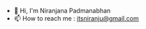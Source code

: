 - 👋 Hi, I'm Niranjana Padmanabhan
- 📫 How to reach me : itsniranju@gmail.com

<!---
NiranjanaPadma/NiranjanaPadma is a ✨ special ✨ repository because its `README.md` (this file) appears on your GitHub profile.
You can click the Preview link to take a look at your changes.
--->
